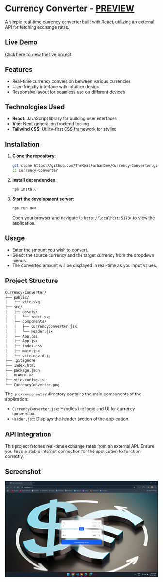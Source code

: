 # Currency Converter - [PREVIEW](https://therealfarhandev.github.io/Currency-Converter)

A simple real-time currency converter built with React, utilizing an external API for fetching exchange rates.

## Live Demo
[Click here to view the live project](https://therealfarhandev.github.io/Currency-Converter)

## Features

- Real-time currency conversion between various currencies
- User-friendly interface with intuitive design
- Responsive layout for seamless use on different devices

## Technologies Used

- **React**: JavaScript library for building user interfaces
- **Vite**: Next-generation frontend tooling
- **Tailwind CSS**: Utility-first CSS framework for styling

## Installation

1. **Clone the repository**:
   ```bash
   git clone https://github.com/TheRealFarhanDev/Currency-Converter.git
   cd Currency-Converter
   ```

2. **Install dependencies**:
   ```bash
   npm install
   ```

3. **Start the development server**:
   ```bash
   npm run dev
   ```
   Open your browser and navigate to `http://localhost:5173/` to view the application.

## Usage

- Enter the amount you wish to convert.
- Select the source currency and the target currency from the dropdown menus.
- The converted amount will be displayed in real-time as you input values.

## Project Structure

```
Currency-Converter/
├── public/
│   └── vite.svg
├── src/
│   ├── assets/
│   │   └── react.svg
│   ├── components/
│   │   ├── CurrencyConverter.jsx
│   │   └── Header.jsx
│   ├── App.css
│   ├── App.jsx
│   ├── index.css
│   ├── main.jsx
│   └── vite-env.d.ts
├── .gitignore
├── index.html
├── package.json
├── README.md
├── vite.config.js
└── CurrencyConverter.png
```

The `src/components/` directory contains the main components of the application:

- `CurrencyConverter.jsx`: Handles the logic and UI for currency conversion.
- `Header.jsx`: Displays the header section of the application.

## API Integration

This project fetches real-time exchange rates from an external API. Ensure you have a stable internet connection for the application to function correctly.

## Screenshot

![Currency Converter Screenshot](./CurrencyConverter.png)

